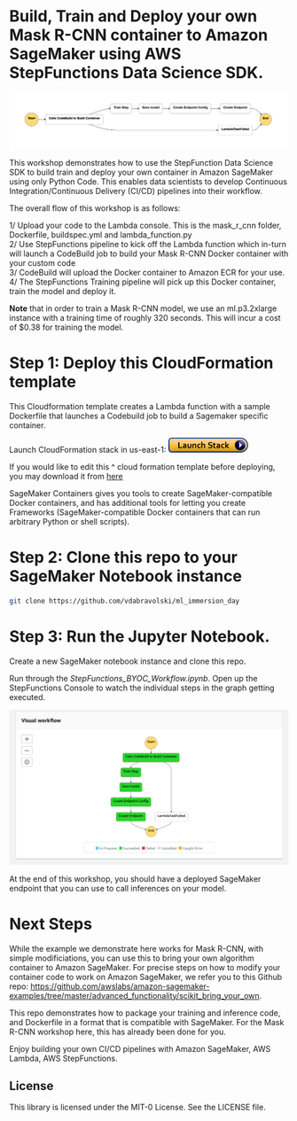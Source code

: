 # Build, Train and Deploy your own Mask R-CNN container to Amazon SageMaker using AWS StepFunctions Data Science SDK. 

![](media/workflow.png)


This workshop demonstrates how to use the StepFunction Data Science SDK to build train and deploy your own container in Amazon
SageMaker using only Python Code. This enables data scientists to develop Continuous Integration/Continuous Delivery (CI/CD) pipelines
into their workflow. 

The overall flow of this workshop is as follows:

1/ Upload your code to the Lambda console. This is the mask_r_cnn folder, Dockerfile, buildspec.yml and lambda_function.py <br/>
2/ Use StepFunctions pipeline to kick off the Lambda function which in-turn will launch a CodeBuild job to build your Mask R-CNN Docker container with your custom code <br/>
3/ CodeBuild will upload the Docker container to Amazon ECR for your use.<br/>
4/ The StepFunctions Training pipeline will pick up this Docker container, train the model and deploy it. <br/>

**Note** that in order to train a Mask R-CNN model, we use an ml.p3.2xlarge instance with a training time of roughly 320 seconds. 
This will incur a cost of $0.38 for training the model.


# Step 1: Deploy this CloudFormation template

This Cloudformation template creates a Lambda function with a sample Dockerfile that launches a Codebuild job
to build a Sagemaker specific container. 

Launch CloudFormation stack in us-east-1: [![button](media/cloudformation-launch-stack.png)](https://console.aws.amazon.com/cloudformation/home?region=us-east-1#/stacks/create/template?stackName=lambda-docker-build-maskrcnn&templateURL=https://vadimd-public-us1.s3.amazonaws.com/lambda-sm-build-maskrcnn.yaml)

If you would like to edit this ^ cloud formation template before deploying, you may download it from [here](https://lambda-ml-layers.s3.amazonaws.com/lambda-sm-build-maskrcnn.yaml)

SageMaker Containers gives you tools to create SageMaker-compatible Docker containers, and has additional tools for letting you create Frameworks (SageMaker-compatible Docker containers that can run arbitrary Python or shell scripts). 

# Step 2: Clone this repo to your SageMaker Notebook instance
```bash
git clone https://github.com/vdabravolski/ml_immersion_day
```

# Step 3: Run the Jupyter Notebook.

Create a new SageMaker notebook instance and clone this repo. 

Run through the *StepFunctions_BYOC_Workflow.ipynb*. Open up the StepFunctions Console to watch the individual steps in the graph getting executed.

![](media/SFgraph.png)

At the end of this workshop, you should have a deployed SageMaker endpoint that you can use to call inferences on your model.

# Next Steps

While the example we demonstrate here works for Mask R-CNN, with simple modificiations, you can use this to bring your own algorithm
container to Amazon SageMaker. For precise steps on how to modify your container code to work on Amazon SageMaker, we refer you
to this Github repo: https://github.com/awslabs/amazon-sagemaker-examples/tree/master/advanced_functionality/scikit_bring_your_own.

This repo demonstrates how to package your training and inference code, and Dockerfile in a format that is compatible with SageMaker. For the Mask R-CNN workshop here, this has already been done for you. 

Enjoy building your own CI/CD pipelines with Amazon SageMaker, AWS Lambda, AWS StepFunctions.

## License

This library is licensed under the MIT-0 License. See the LICENSE file.
